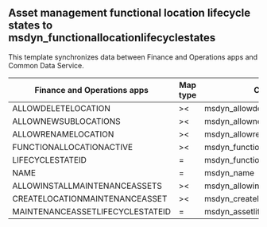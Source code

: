 ## Asset management functional location lifecycle states to msdyn_functionallocationlifecyclestates

This template synchronizes data between Finance and Operations apps and Common Data Service.

Finance and Operations apps | Map type | Customer engagement apps | Default value
---|---|---|---
ALLOWDELETELOCATION | >< | msdyn_allowdeletelocation | 
ALLOWNEWSUBLOCATIONS | >< | msdyn_allownewsublocations | 
ALLOWRENAMELOCATION | >< | msdyn_allowrenamelocation | 
FUNCTIONALLOCATIONACTIVE | >< | msdyn_functionallocationactive | 
LIFECYCLESTATEID | = | msdyn_functionallocationlifecyclestate_id | 
NAME | = | msdyn_name | 
ALLOWINSTALLMAINTENANCEASSETS | >< | msdyn_allowinstallmaintenanceassets | 
CREATELOCATIONMAINTENANCEASSET | >< | msdyn_createlocationmaintenanceasset | 
MAINTENANCEASSETLIFECYCLESTATEID | = | msdyn_assetlifecyclestate.msdyn_assetlifecyclestate_id | 

